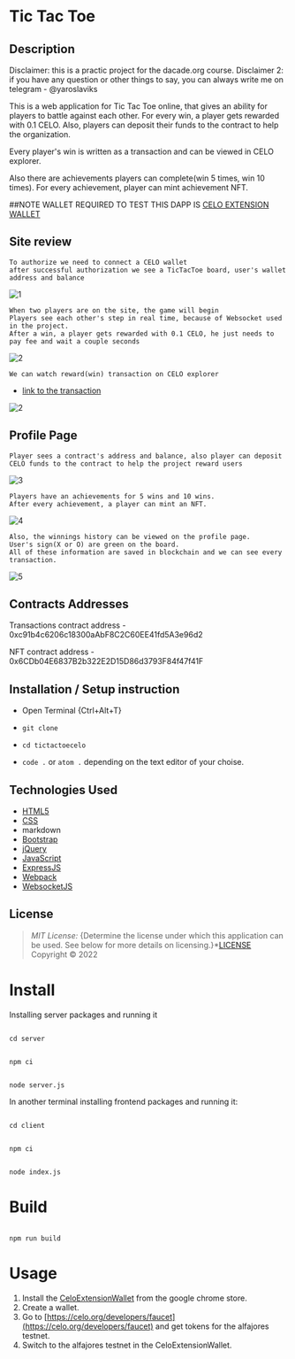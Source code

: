# Tic Tac Toe

## Description

Disclaimer: this is a practic project for the dacade.org course.
Disclaimer 2: if you have any question or other things to say, you can always write me on telegram - @yaroslaviks

This is a web application for Tic Tac Toe online, that gives an ability for players to battle against each other. For every win, a player gets rewarded with 0.1 CELO. Also, players can deposit their funds to the contract to help the organization.

Every player's win is written as a transaction and can be viewed in CELO explorer. 

Also there are achievements players can complete(win 5 times, win 10 times). For every achievement, player can mint achievement NFT.

##NOTE
WALLET REQUIRED TO TEST THIS DAPP IS [CELO EXTENSION WALLET](https://chrome.google.com/webstore/detail/celoextensionwallet/kkilomkmpmkbdnfelcpgckmpcaemjcdh?hl=en)

## Site review

```
To authorize we need to connect a CELO wallet
after successful authorization we see a TicTacToe board, user's wallet address and balance
```

![1](./github_assets/1.gif)

```
When two players are on the site, the game will begin
Players see each other's step in real time, because of Websocket used in the project.
After a win, a player gets rewarded with 0.1 CELO, he just needs to pay fee and wait a couple seconds
```

![2](./github_assets/2.gif)

```
We can watch reward(win) transaction on CELO explorer
```
* [link to the transaction](https://explorer.celo.org/alfajores/tx/0x4f7d095e2f5caa4b2cb64fdbd30e2eecd25bf6ee0577ea3e970cbffb97a56bbd/token-transfers)

![2](./github_assets/1.png)

## Profile Page
```
Player sees a contract's address and balance, also player can deposit CELO funds to the contract to help the project reward users
```
![3](./github_assets/3.gif)

```
Players have an achievements for 5 wins and 10 wins.
After every achievement, a player can mint an NFT.
```
![4](./github_assets/4.gif)

```
Also, the winnings history can be viewed on the profile page.
User's sign(X or O) are green on the board.
All of these information are saved in blockchain and we can see every transaction.
```
![5](./github_assets/5.gif)

## Contracts Addresses

Transactions contract address - 0xc91b4c6206c18300aAbF8C2C60EE41fd5A3e96d2

NFT contract address - 0x6CDb04E6837B2b322E2D15D86d3793F84f47f41F
## Installation / Setup instruction
* Open Terminal {Ctrl+Alt+T}

* ```git clone ```

* ```cd tictactoecelo```

* ```code .``` or ```atom .``` depending on the text editor of your choise.



## Technologies Used

* [HTML5](https://developer.mozilla.org/en-US/docs/Web/Guide/HTML/HTML5)
* [CSS](https://kristofferandreasen.github.io/wickedCSS/)
* markdown
* [Bootstrap](https://getbootstrap.com/docs/4.5/getting-started/introduction/)
* [jQuery](https://api.jquery.com/)
* [JavaScript](https://devdocs.io/javascript/)
* [ExpressJS](https://expressjs.com/)
* [Webpack](https://webpack.js.org/)
* [WebsocketJS](https://developer.mozilla.org/en-US/docs/Web/API/WebSocket)


## License
> *MIT License:*
> {Determine the license under which this application can be used.  See below for more details on licensing.}*[LICENSE](LICENSE)
> Copyright &copy; 2022 

# Install
Installing server packages and running it
```

cd server

```

```

npm ci

```
```

node server.js

```

In another terminal installing frontend packages and running it:
```

cd client

```

```

npm ci

```
```

node index.js

```

# Build

```

npm run build

```
# Usage
1. Install the [CeloExtensionWallet](https://chrome.google.com/webstore/detail/celoextensionwallet/kkilomkmpmkbdnfelcpgckmpcaemjcdh?hl=en) from the google chrome store.
2. Create a wallet.
3. Go to [https://celo.org/developers/faucet](https://celo.org/developers/faucet) and get tokens for the alfajores testnet.
4. Switch to the alfajores testnet in the CeloExtensionWallet.